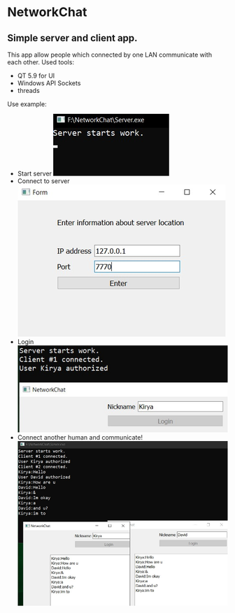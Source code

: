 # NetworkChat
## Simple server and client app.
This app allow people which connected by one LAN communicate with each other.
Used tools:
* QT 5.9 for UI
* Windows API Sockets
* threads 

Use example:
* Start server
![Start](https://github.com/KiryaHandsome/NetworkChat/blob/main/images/ServerStart.jpg)
* Connect to server
![Connect](https://github.com/KiryaHandsome/NetworkChat/blob/main/images/EnterToServer.jpg)
* Login 
![login](https://github.com/KiryaHandsome/NetworkChat/blob/main/images/AuthorizedUser.jpg)
* Connect another human and communicate!
![dialog](https://github.com/KiryaHandsome/NetworkChat/blob/main/images/Conversation.jpg)



